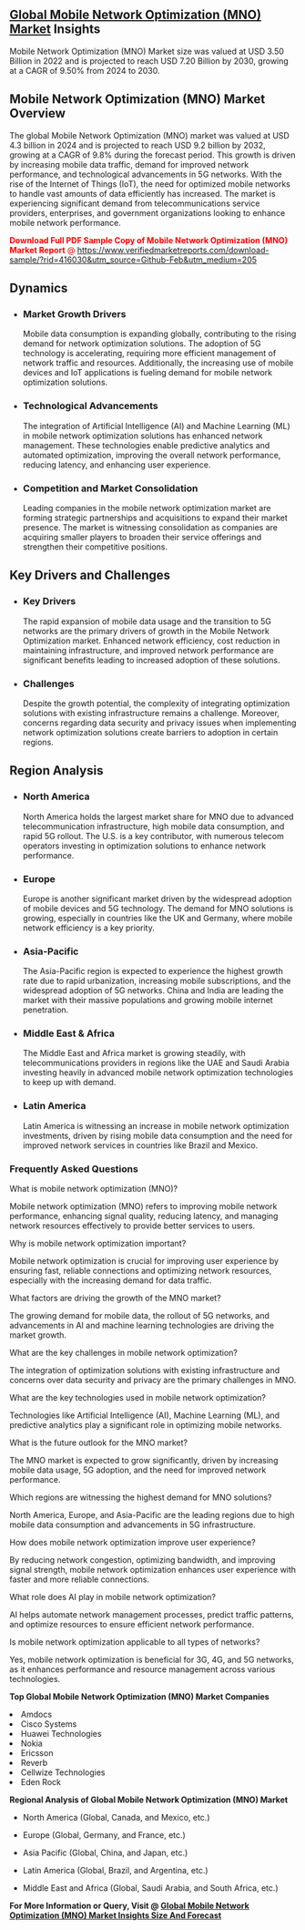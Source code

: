 <h2><a href="https://www.verifiedmarketreports.com/download-sample/?rid=416030&amp;utm_source=Github&amp;utm_medium=205" target="_blank">Global Mobile Network Optimization (MNO) Market</a> Insights</h2><p>Mobile Network Optimization (MNO) Market size was valued at USD 3.50 Billion in 2022 and is projected to reach USD 7.20 Billion by 2030, growing at a CAGR of 9.50% from 2024 to 2030.</p><p><h2>Mobile Network Optimization (MNO) Market Overview</h2> <p>The global Mobile Network Optimization (MNO) market was valued at USD 4.3 billion in 2024 and is projected to reach USD 9.2 billion by 2032, growing at a CAGR of 9.8% during the forecast period. This growth is driven by increasing mobile data traffic, demand for improved network performance, and technological advancements in 5G networks. With the rise of the Internet of Things (IoT), the need for optimized mobile networks to handle vast amounts of data efficiently has increased. The market is experiencing significant demand from telecommunications service providers, enterprises, and government organizations looking to enhance mobile network performance.</p> <p><p><span class=""><span style="color: #ff0000;"><strong>Download Full PDF Sample Copy of Mobile Network Optimization (MNO) Market Report</strong> @ </span><a href="https://www.verifiedmarketreports.com/download-sample/?rid=416030&amp;utm_source=Github-Feb&amp;utm_medium=205" target="_blank">https://www.verifiedmarketreports.com/download-sample/?rid=416030&amp;utm_source=Github-Feb&amp;utm_medium=205</a></span></p></p> <h2>Dynamics</h2> <ul> <li><h3>Market Growth Drivers</h3> Mobile data consumption is expanding globally, contributing to the rising demand for network optimization solutions. The adoption of 5G technology is accelerating, requiring more efficient management of network traffic and resources. Additionally, the increasing use of mobile devices and IoT applications is fueling demand for mobile network optimization solutions. </li> <li><h3>Technological Advancements</h3> The integration of Artificial Intelligence (AI) and Machine Learning (ML) in mobile network optimization solutions has enhanced network management. These technologies enable predictive analytics and automated optimization, improving the overall network performance, reducing latency, and enhancing user experience. </li> <li><h3>Competition and Market Consolidation</h3> Leading companies in the mobile network optimization market are forming strategic partnerships and acquisitions to expand their market presence. The market is witnessing consolidation as companies are acquiring smaller players to broaden their service offerings and strengthen their competitive positions. </li> </ul> <h2>Key Drivers and Challenges</h2> <ul> <li><h3>Key Drivers</h3> The rapid expansion of mobile data usage and the transition to 5G networks are the primary drivers of growth in the Mobile Network Optimization market. Enhanced network efficiency, cost reduction in maintaining infrastructure, and improved network performance are significant benefits leading to increased adoption of these solutions. </li> <li><h3>Challenges</h3> Despite the growth potential, the complexity of integrating optimization solutions with existing infrastructure remains a challenge. Moreover, concerns regarding data security and privacy issues when implementing network optimization solutions create barriers to adoption in certain regions. </li> </ul> <h2>Region Analysis</h2> <ul> <li><h3>North America</h3> North America holds the largest market share for MNO due to advanced telecommunication infrastructure, high mobile data consumption, and rapid 5G rollout. The U.S. is a key contributor, with numerous telecom operators investing in optimization solutions to enhance network performance. </li> <li><h3>Europe</h3> Europe is another significant market driven by the widespread adoption of mobile devices and 5G technology. The demand for MNO solutions is growing, especially in countries like the UK and Germany, where mobile network efficiency is a key priority. </li> <li><h3>Asia-Pacific</h3> The Asia-Pacific region is expected to experience the highest growth rate due to rapid urbanization, increasing mobile subscriptions, and the widespread adoption of 5G networks. China and India are leading the market with their massive populations and growing mobile internet penetration. </li> <li><h3>Middle East & Africa</h3> The Middle East and Africa market is growing steadily, with telecommunications providers in regions like the UAE and Saudi Arabia investing heavily in advanced mobile network optimization technologies to keep up with demand. </li> <li><h3>Latin America</h3> Latin America is witnessing an increase in mobile network optimization investments, driven by rising mobile data consumption and the need for improved network services in countries like Brazil and Mexico. </li> </ul> <h3>Frequently Asked Questions</h3> <p>What is mobile network optimization (MNO)?</p> <p>Mobile network optimization (MNO) refers to improving mobile network performance, enhancing signal quality, reducing latency, and managing network resources effectively to provide better services to users.</p> <p>Why is mobile network optimization important?</p> <p>Mobile network optimization is crucial for improving user experience by ensuring fast, reliable connections and optimizing network resources, especially with the increasing demand for data traffic.</p> <p>What factors are driving the growth of the MNO market?</p> <p>The growing demand for mobile data, the rollout of 5G networks, and advancements in AI and machine learning technologies are driving the market growth.</p> <p>What are the key challenges in mobile network optimization?</p> <p>The integration of optimization solutions with existing infrastructure and concerns over data security and privacy are the primary challenges in MNO.</p> <p>What are the key technologies used in mobile network optimization?</p> <p>Technologies like Artificial Intelligence (AI), Machine Learning (ML), and predictive analytics play a significant role in optimizing mobile networks.</p> <p>What is the future outlook for the MNO market?</p> <p>The MNO market is expected to grow significantly, driven by increasing mobile data usage, 5G adoption, and the need for improved network performance.</p> <p>Which regions are witnessing the highest demand for MNO solutions?</p> <p>North America, Europe, and Asia-Pacific are the leading regions due to high mobile data consumption and advancements in 5G infrastructure.</p> <p>How does mobile network optimization improve user experience?</p> <p>By reducing network congestion, optimizing bandwidth, and improving signal strength, mobile network optimization enhances user experience with faster and more reliable connections.</p> <p>What role does AI play in mobile network optimization?</p> <p>AI helps automate network management processes, predict traffic patterns, and optimize resources to ensure efficient network performance.</p> <p>Is mobile network optimization applicable to all types of networks?</p> <p>Yes, mobile network optimization is beneficial for 3G, 4G, and 5G networks, as it enhances performance and resource management across various technologies.</p> </p><p><strong>Top Global Mobile Network Optimization (MNO) Market Companies</strong></p><div data-test-id=""><p><li>Amdocs</li><li> Cisco Systems</li><li> Huawei Technologies</li><li> Nokia</li><li> Ericsson</li><li> Reverb</li><li> Cellwize Technologies</li><li> Eden Rock</li></p><div><strong>Regional Analysis of&nbsp;Global Mobile Network Optimization (MNO) Market</strong></div><ul><li dir="ltr"><p dir="ltr">North America&nbsp;(Global, Canada, and Mexico, etc.)</p></li><li dir="ltr"><p dir="ltr">Europe (Global, Germany, and France, etc.)</p></li><li dir="ltr"><p dir="ltr">Asia Pacific&nbsp;(Global, China, and Japan, etc.)</p></li><li dir="ltr"><p dir="ltr">Latin America&nbsp;(Global, Brazil, and Argentina, etc.)</p></li><li dir="ltr">Middle East and Africa&nbsp;(Global, Saudi Arabia, and South Africa, etc.)</li></ul><p><strong>For More Information or Query, Visit @&nbsp;</strong><strong><a href="https://www.verifiedmarketreports.com/product/mobile-network-optimization-mno-market/?utm_source=Github&amp;utm_medium=205" target="_blank">Global Mobile Network Optimization (MNO) Market Insights Size And Forecast</a></strong></p></div>
